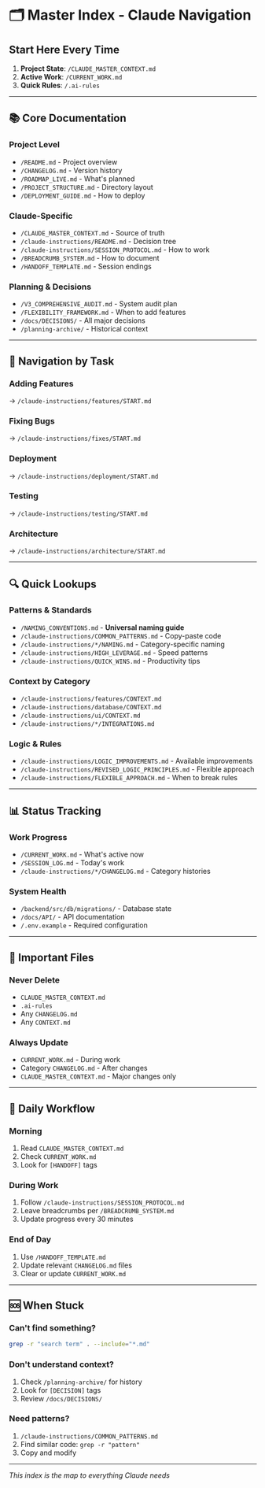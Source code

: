 # 🗂️ Master Index - Claude Navigation

## Start Here Every Time
1. **Project State**: `/CLAUDE_MASTER_CONTEXT.md`
2. **Active Work**: `/CURRENT_WORK.md`
3. **Quick Rules**: `/.ai-rules`

---

## 📚 Core Documentation

### Project Level
- `/README.md` - Project overview
- `/CHANGELOG.md` - Version history  
- `/ROADMAP_LIVE.md` - What's planned
- `/PROJECT_STRUCTURE.md` - Directory layout
- `/DEPLOYMENT_GUIDE.md` - How to deploy

### Claude-Specific
- `/CLAUDE_MASTER_CONTEXT.md` - Source of truth
- `/claude-instructions/README.md` - Decision tree
- `/claude-instructions/SESSION_PROTOCOL.md` - How to work
- `/BREADCRUMB_SYSTEM.md` - How to document
- `/HANDOFF_TEMPLATE.md` - Session endings

### Planning & Decisions
- `/V3_COMPREHENSIVE_AUDIT.md` - System audit plan
- `/FLEXIBILITY_FRAMEWORK.md` - When to add features
- `/docs/DECISIONS/` - All major decisions
- `/planning-archive/` - Historical context

---

## 🧭 Navigation by Task

### Adding Features
→ `/claude-instructions/features/START.md`

### Fixing Bugs  
→ `/claude-instructions/fixes/START.md`

### Deployment
→ `/claude-instructions/deployment/START.md`

### Testing
→ `/claude-instructions/testing/START.md`

### Architecture
→ `/claude-instructions/architecture/START.md`

---

## 🔍 Quick Lookups

### Patterns & Standards
- `/NAMING_CONVENTIONS.md` - **Universal naming guide**
- `/claude-instructions/COMMON_PATTERNS.md` - Copy-paste code
- `/claude-instructions/*/NAMING.md` - Category-specific naming
- `/claude-instructions/HIGH_LEVERAGE.md` - Speed patterns
- `/claude-instructions/QUICK_WINS.md` - Productivity tips

### Context by Category
- `/claude-instructions/features/CONTEXT.md`
- `/claude-instructions/database/CONTEXT.md`
- `/claude-instructions/ui/CONTEXT.md`
- `/claude-instructions/*/INTEGRATIONS.md`

### Logic & Rules
- `/claude-instructions/LOGIC_IMPROVEMENTS.md` - Available improvements
- `/claude-instructions/REVISED_LOGIC_PRINCIPLES.md` - Flexible approach
- `/claude-instructions/FLEXIBLE_APPROACH.md` - When to break rules

---

## 📊 Status Tracking

### Work Progress
- `/CURRENT_WORK.md` - What's active now
- `/SESSION_LOG.md` - Today's work
- `/claude-instructions/*/CHANGELOG.md` - Category histories

### System Health
- `/backend/src/db/migrations/` - Database state
- `/docs/API/` - API documentation
- `/.env.example` - Required configuration

---

## 🚨 Important Files

### Never Delete
- `CLAUDE_MASTER_CONTEXT.md`
- `.ai-rules`
- Any `CHANGELOG.md`
- Any `CONTEXT.md`

### Always Update
- `CURRENT_WORK.md` - During work
- Category `CHANGELOG.md` - After changes
- `CLAUDE_MASTER_CONTEXT.md` - Major changes only

---

## 🔄 Daily Workflow

### Morning
1. Read `CLAUDE_MASTER_CONTEXT.md`
2. Check `CURRENT_WORK.md`
3. Look for `[HANDOFF]` tags

### During Work
1. Follow `/claude-instructions/SESSION_PROTOCOL.md`
2. Leave breadcrumbs per `/BREADCRUMB_SYSTEM.md`
3. Update progress every 30 minutes

### End of Day
1. Use `/HANDOFF_TEMPLATE.md`
2. Update relevant `CHANGELOG.md` files
3. Clear or update `CURRENT_WORK.md`

---

## 🆘 When Stuck

### Can't find something?
```bash
grep -r "search term" . --include="*.md"
```

### Don't understand context?
1. Check `/planning-archive/` for history
2. Look for `[DECISION]` tags
3. Review `/docs/DECISIONS/`

### Need patterns?
1. `/claude-instructions/COMMON_PATTERNS.md`
2. Find similar code: `grep -r "pattern"`
3. Copy and modify

---
*This index is the map to everything Claude needs*